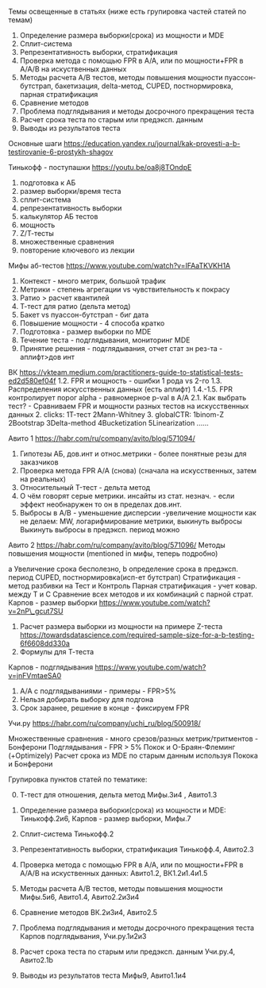 Темы освещенные в статьях (ниже есть групировка частей статей по темам)

1. Определение размера выборки(срока) из мощности и MDE
2. Сплит-система
3. Репрезентативность выборки, стратификация
4. Проверка метода с помощью FPR в A/A, или по мощности+FPR в A/A/B на искуственных данных
5. Методы расчета А/B тестов, методы повышения мощности
пуассон-бутстрап, бакетизация, delta-метод, CUPED, постнормировка, парная стратификация
6. Сравнение методов
7. Проблема подглядывания и методы досрочного прекращения теста
8. Расчет срока теста по старым или предэксп. данным
9. Выводы из результатов теста


Основные шаги
https://education.yandex.ru/journal/kak-provesti-a-b-testirovanie-6-prostykh-shagov

Тинькофф - поступашки
https://youtu.be/oa8j8TOndpE

1. подготовка к АБ
2. размер выборки/время теста
3. сплит-система
4. репрезентативность выборки
5. калькулятор АБ тестов
6. мощность
7. Z/Т-тесты
8. множественные сравнения
9. повторение ключевого из лекции

Мифы аб-тестов
https://www.youtube.com/watch?v=IFAaTKVKH1A

1. Контекст - много метрик, большой трафик
2. Метрики - степень агрегации vs чувствительность к покрасу
3. Ратио > расчет квантилей
4. Т-тест для ратио (дельта метод)
5. Бакет vs пуассон-бутстрап - биг дата
6. Повышение мощности - 4 способа кратко
7. Подготовка - размер выборки по MDE
8. Течение теста - подглядывания, мониторинг MDE
9. Принятие решения - подглядывания, отчет стат зн рез-та - аплифт>дов инт
   
ВК
https://vkteam.medium.com/practitioners-guide-to-statistical-tests-ed2d580ef04f
1.2. FPR и мощность - ошибки 1 рода vs 2-го 1.3. Распределения искусственных данных (есть аплифт)
1.4.-1.5. FPR контролирует порог alpha - равномерное p-val в A/A
2.1. Как выбрать тест? - Сравниваем FPR и мощности разных тестов на искусственных данных
2. clicks: 1Т-тест 2Mann-Whitney
3. globalCTR: 1binom-Z 2Bootstrap 3Delta-method 4Bucketization 5Linearization ......

Авито 1
https://habr.com/ru/company/avito/blog/571094/
1. Гипотезы АБ,
дов.инт и относ.метрики - более понятные резы для заказчиков
2. Проверка метода FPR A/A (снова)
(сначала на искусственных, затем на реальных)
3. Относительный T-тест - дельта метод
4. О чём говорят серые метрики.
инсайты из стат. незнач. - если эффект необнаружен то он в пределах дов.инт.
5. Выбросы в A/B - уменьшение дисперсии -увеличение мощности
как не делаем:
MW, логарифмирование метрики, выкинуть выбросы
Выкинуть выбросы в предэксп. период можно

Авито 2
https://habr.com/ru/company/avito/blog/571096/
Методы повышения мощности (mentioned in мифы, теперь подробно)

a Увеличение срока бесполезно, b определение срока в предэксп. период
CUPED, постнормировка(исп-ет бутстрап)
Стратификация - метод разбивки на Тест и Контроль
Парная стратификация - учет ковар. между Т и С
Сравнение всех методов и их комбинаций с парной страт.
Карпов - размер выборки
https://www.youtube.com/watch?v=2nP\_gcut7SU
1. Расчет размера выборки из мощности на примере Z-теста
https://towardsdatascience.com/required-sample-size-for-a-b-testing-6f6608dd330a
1. Формулы для Т-теста

Карпов - подглядывания
https://www.youtube.com/watch?v=jnFVmtaeSA0

1. А/А с подглядываниями - примеры - FPR>5%
2. Нельзя добирать выборку для подгона
3. Срок заранее, решение в конце - фиксируем FPR

Учи.ру
https://habr.com/ru/company/uchi_ru/blog/500918/

Множественные сравнения - много срезов/разных метрик/тритментов - Бонферони
Подглядывания - FPR > 5%
Покок и О-Браян-Флеминг (+Optimizely)
Расчет срока из MDE по старым данным используя Покока и Бонферони


Групировка пунктов статей по тематике:

0. Т-тест для отношения, дельта метод
Мифы.3и4 , Авито1.3


1. Определение размера выборки(срока) из мощности и MDE:
Тинькофф.2и6, Карпов - размер выборки, Мифы.7

2. Сплит-система
Тинькофф.2

3. Репрезентативность выборки, стратификация
Тинькофф.4, Авито2.3

4. Проверка метода с помощью FPR в A/A, или по мощности+FPR в A/A/B на искуственных данных:
Авито1.2, ВК1.2и1.4и1.5

5. Методы расчета А/B тестов, методы повышения мощности
Мифы.5и6, Авито1.4, Авито2.2и3и4

6. Сравнение методов
ВК.2и3и4, Авито2.5

7. Проблема подглядывания и методы досрочного прекращения теста
Карпов подглядывания, Учи.ру.1и2и3


8. Расчет срока теста по старым или предэксп. данным
Учи.ру.4, Авито2.1b


9. Выводы из результатов теста
Мифы9, Авито1.1и4
